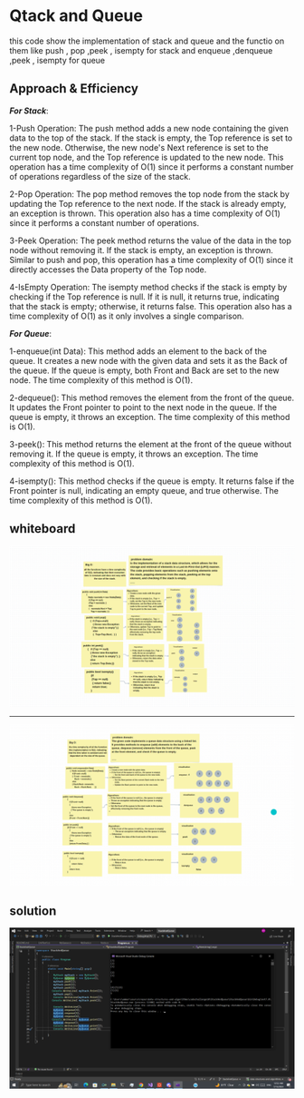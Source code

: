 # Qtack and Queue

this code show the implementation of stack and queue and the functio on them like push , pop ,peek , isempty for stack
and enqueue ,denqueue ,peek , isempty for queue 

## Approach & Efficiency

***For Stack***:

1-Push Operation: The push method adds a new node containing the given data to the top of the stack. If the stack is empty, the Top reference is set to the new node. Otherwise, the new node's Next reference is set to the current top node, and the Top reference is updated to the new node. This operation has a time complexity of O(1) since it performs a constant number of operations regardless of the size of the stack.

2-Pop Operation: The pop method removes the top node from the stack by updating the Top reference to the next node. If the stack is already empty, an exception is thrown. This operation also has a time complexity of O(1) since it performs a constant number of operations.

3-Peek Operation: The peek method returns the value of the data in the top node without removing it. If the stack is empty, an exception is thrown. Similar to push and pop, this operation has a time complexity of O(1) since it directly accesses the Data property of the Top node.

4-IsEmpty Operation: The isempty method checks if the stack is empty by checking if the Top reference is null. If it is null, it returns true, indicating that the stack is empty; otherwise, it returns false. This operation also has a time complexity of O(1) as it only involves a single comparison.

***For Queue***:

1-enqueue(int Data): This method adds an element to the back of the queue. It creates a new node with the given data and sets it as the Back of the queue. If the queue is empty, both Front and Back are set to the new node. The time complexity of this method is O(1).

2-dequeue(): This method removes the element from the front of the queue. It updates the Front pointer to point to the next node in the queue. If the queue is empty, it throws an exception. The time complexity of this method is O(1).

3-peek(): This method returns the element at the front of the queue without removing it. If the queue is empty, it throws an exception. The time complexity of this method is O(1).

4-isempty(): This method checks if the queue is empty. It returns false if the Front pointer is null, indicating an empty queue, and true otherwise. The time complexity of this method is O(1).

## whiteboard

![](./stack.png)
____
![](./queue.png)

## solution
![](./2023-07-13.png)
